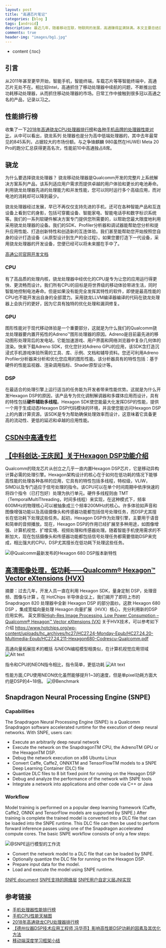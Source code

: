 ```yaml
---
layout: post
title: "高通芯片笔记"
categories: [blog ]
tags: [android]
description: 最近几年，随着移动互联，物联网的发展，高通赚得盆满钵满。本文主要总结日常工作汇总接触到与高通相关的一些东西。
comments: true
header-img: "images/bg1.jpg"
---
```

* content
{:toc}

## 引言
从2011年甚至更早开始，智能手机，智能终端，车载芯片等等智能终端中，高通芯片无处不在。相比较Intel，高通抓住了移动处理器中续航的问题，不断推出低功耗移动处理器，从而抓住移动处理器的市场。日常工作中接触到很多冠以高通之名的产品，记录以习之。

## 性能排行榜
收集了一下[2018年高通骁龙CPU处理器排行榜](https://www.xianshua.net/top/5534.html)和[各种手机品牌的处理器性能对比](http://mobile.zol.com.cn/soc/)，从中可以看出，骁龙系列
处理器也是分为高中低端处理器的，其中去年最常见的845系列，占据较大的市场份额。与之争锋麒麟
980虽然在HUWEI Meta 20 Pro的跑分汇总获得更高名次，性能前10中高通独占8席。

## 骁龙
为什么要选择骁龙处理器？
骁龙移动处理器是Qualcomm开发的完整片上系统解决方案系列产品，该系列适应用户需求而提供卓越的用户体验和更长的电池寿命。利用骁龙处理器先进的处理能力和并发性能，您可以同时运行多个高级应用，而对电池的消耗却可以降到最少。

骁龙处理器经过发展，早已不再仅仅支持先进的手机，还可在各种智能产品和互连设备上看到它的身影，包括可穿戴设备、智能家电、智能电话亭和数字标识系统等。我们的一系列软硬件解决方案专门提供您所需要的，以帮助您最大限度地利用采用骁龙处理器的设备。我们的SDK、Profiler分析器和调试器能帮助您分析和提升应用性能、打造创新特性和创造新的互连体验。我们甚至能帮助您开始按照您自身的设计打造设备（从原型设计到生产的全过程）。如果您要打造下一代设备，采用骁龙处理器的开发设备，您便已经可以将未来握在手中了。

[高通公司官网开发文档](https://developer.qualcomm.com/)

### CPU

有了高品质的处理内核，骁龙处理器中经优化的CPU是专为让您的应用运行得更快、更流畅而设计。我们所有CPU的目标是将世界级的移动体验带进生活，同时智能地控制电池寿命。但是如果没有能完全发挥其特性的软件，即使是最高性能的CPU也不能开发出自身的全部潜力。采用骁龙LLVM编译器编译的代码在骁龙处理器上会执行的更好，因为它具有独特的优化处理和漏洞修复。

### GPU

图形性能对于现代移动体验是一个重要部分，这就是为什么我们的Qualcomm骁龙处理器要内置开拓性的Adreno™图形处理器的原因。Adreno是目前最先进的移动图形处理背后的发电站，它能加速游戏、用户界面和网络浏览器中复杂几何体的渲染。快来下载Adreno SDK，优化您针对Adreno GPU的应用，该SDK含打造沉浸式手机游戏体验所需的工具、库、示例、文档和辅导资料。您还可利用Adreno Profiler分析器来分析和优化您应用的图形性能。该分析器具有的特性包括：基于硬件的性能监视器、渲染调用指标、Shader原型设计等。

### DSP

在最适合的处理引擎上运行适当的任务能为开发者带来性能优势。这就是为什么开发Hexagon DSP的原因，该产品专为优化调制解调器和多媒体应用而设计，具有的特性包括**硬件辅助多线程**。Hexagon SDK使您能最大化发挥DSP的性能，提供一个用于生成动态Hexagon DSP代码模块的环境，并且使您能访问Hexagon DSP上的内置计算资源。该SDK是专为帮助确保处理效率而设计，这意味着它具备更高的流动性、更低的延迟和卓越的应用性能。

## [CSDN中高通专栏](https://qualcomm.csdn.net/)


## [【中科创达-王庆民】关于Hexagon DSP功能介绍](https://blog.csdn.net/awangqm/article/details/49333385)
Qualcomm的晓龙芯片从创立之几乎一直内置Hexagon DSP芯片，它是移动异构计算必需的处理引擎。Hexagon架构设计的核心在于如何在低功耗的情况下能够高性能的处理各种各样的应用，它具有的特性包括多线程，特权级，VLIW，SIMD以及专门适应于信号处理的指令。该CPU可以在单个时间周期中依序快速的将四个指令（已打包好）处理为执行单元。硬件多线程则由 TMT（TemporalMultiThreading，时间多线程）来实现，在这种模式下，频率600MHz的物理核心可以被抽象成三个频率200MHz的核心。许多体验如声音和图像增强功能以及高级摄像头和传感器功能都包括信号处理任务，而DSP尤其擅长在低功耗下处理这些任务。起初，Hexagon DSP作为处理引擎，主要用于语音和简单的音频播放。现在，Hexagon DSP的作用已经扩展至多种用途，如图像增强、计算机视觉、扩增实境、视频处理和传感器处理。随着智能手机使用需求的不断加大，现在包括摄像头和传感器功能都包括信号处理任务都需要借助DSP来完成，相比强大的CPU，DSP尤其擅长在低功耗下处理这些任务。

![@Qualcomm最新发布的Hexagon 680 DSP版本新特性](https://cwlseu.github.io/images/dsp/820.png)


## [高清图像处理，低功耗——Qualcomm® Hexagon™ Vector eXtensions (HVX)](https://www.csdn.net/article/a/2015-09-15/15828177)
摘要：过去几年，开发人员一直在利用 Hexagon SDK，量身定制 DSP，处理音频、图像与计算 。在 HotChips 半导体会议上，我们揭开了即将上市的 Snapdragon 820 处理器中全新 Hexagon DSP 的部分面纱。这款 Hexagon 680 DSP ，集成宽幅向量处理 Hexagon 向量扩展（HVX）核心，充分利用新的DSP 应用实例。
英文原版[High-Res Image Processing, Low Power Consumption – Qualcomm® Hexagon™ Vector eXtensions (VX)](https://developer.qualcomm.com/blog/high-res-image-processing-low-power-consumption-qualcomm-hexagon-vector-extensions-vx)
关于HVX技术，可以参考如下介绍
https://www.hotchips.org/wp-content/uploads/hc_archives/hc27/HC27.24-Monday-Epub/HC27.24.20-Multimedia-Epub/HC27.24.211-Hexagon680-Codrescu-Qualcomm.pdf

高通向量拓展技术的概括
与NEON编程模型相类似，在计算机视觉应用领域
![Alt text](https://cwlseu.github.io/images/dsp/DSP-HVX.png)


指令和CPU的NEON指令相比，指令简单，更低功耗
![Alt text](https://cwlseu.github.io/images/dsp/DSP-Difference.png)

性能方面,CPU使用NEON优化虽然能够提升1~3的速度，但是单pixel功耗方面大约是DSP的4~18倍。
![@Benchmark](https://cwlseu.github.io/images/dsp/DSP-Benchmark.png)

## Snapdragon Neural Processing Engine (SNPE)
### Capabilities
The Snapdragon Neural Processing Engine (SNPE) is a Qualcomm Snapdragon software accelerated runtime for the execution of deep neural networks. With SNPE, users can:

* Execute an arbitrarily deep neural network
* Execute the network on the SnapdragonTM CPU, the AdrenoTM GPU or the HexagonTM DSP.
* Debug the network execution on x86 Ubuntu Linux
* Convert Caffe, Caffe2, ONNXTM and TensorFlowTM models to a SNPE Deep Learning Container (DLC) file
* Quantize DLC files to 8 bit fixed point for running on the Hexagon DSP
* Debug and analyze the performance of the network with SNPE tools
* Integrate a network into applications and other code via C++ or Java

### Workflow
Model training is performed on a popular deep learning framework (Caffe, Caffe2, ONNX and TensorFlow models are supported by SNPE.) After training is complete the trained model is converted into a DLC file that can be loaded into the SNPE runtime. This DLC file can then be used to perform forward inference passes using one of the Snapdragon accelerated compute cores.
The basic SNPE workflow consists of only a few steps:

![@SNPE运行模型的工作流](https://cwlseu.github.io/images/dsp/snpe.png)
* Convert the network model to a DLC file that can be loaded by SNPE.
* Optionally quantize the DLC file for running on the Hexagon DSP.
* Prepare input data for the model.
* Load and execute the model using SNPE runtime.

[SNPE document](https://developer.qualcomm.com/docs/snpe/overview.html)
[SNPE支持的网络层](https://developer.qualcomm.com/docs/snpe/network_layers.html)
[SNPE用户自定义层JNI实现](https://blog.csdn.net/guvcolie/article/details/77937786)

## 参考链接

- [手机处理器性能排行榜](http://mobile.zol.com.cn/soc/)
- [手机CPU性能天梯图](http://www.mydrivers.com/zhuanti/tianti/01/)
- [2018年高通骁龙CPU处理器排行榜](https://www.xianshua.net/top/5534.html)
- [【德州仪器DSP技术应用工程师 冯华亮】影响高性能DSP功耗的因素及其优化方法](http://www.ti.com.cn/general/cn/docs/gencontent.tsp?contentId=61574)
- [移动端深度学习框架小结](https://blog.csdn.net/yuanlulu/article/details/80857211)